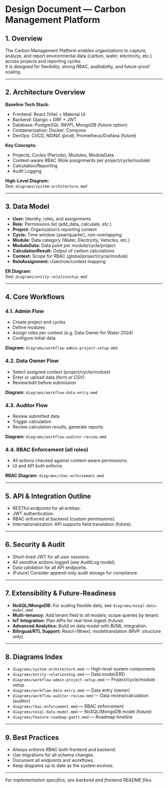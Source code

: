 # Design Document — Carbon Management Platform

## 1. Overview

The Carbon Management Platform enables organizations to capture, analyze, and report environmental data (carbon, water, electricity, etc.) across projects and reporting cycles.  
It is designed for flexibility, strong RBAC, auditability, and future-proof scaling.

---

## 2. Architecture Overview

**Baseline Tech Stack:**
- Frontend: React (Vite) + Material UI
- Backend: Django + DRF + JWT
- Database: PostgreSQL (MVP), MongoDB (future option)
- Containerization: Docker, Compose
- DevOps: CI/CD, NGINX (prod), Prometheus/Grafana (future)

**Key Concepts:**
- Projects, Cycles (Periods), Modules, ModuleData
- Context-aware RBAC (Role assignments per project/cycle/module)
- Calculation/Reporting
- Audit Logging

**High-Level Diagram:**  
_See: `diagrams/system-architecture.mmd`_

---

## 3. Data Model

- **User:** Identity, roles, and assignments
- **Role:** Permissions list (add_data, calculate, etc.)
- **Project:** Organization’s reporting context
- **Cycle:** Time window (year/quarter), non-overlapping
- **Module:** Data category (Water, Electricity, Vehicles, etc.)
- **ModuleData:** Data point per module/cycle/project
- **CalculationResult:** Output of carbon calculations
- **Context:** Scope for RBAC (global/project/cycle/module)
- **RoleAssignment:** User/role/context mapping

**ER Diagram:**  
_See: `diagrams/entity-relationship.mmd`_

---

## 4. Core Workflows

### 4.1. Admin Flow

- Create project and cycles  
- Define modules  
- Assign roles per context (e.g. Data Owner for Water 2024)  
- Configure initial data

**Diagram:** `diagrams/workflow-admin-project-setup.mmd`

### 4.2. Data Owner Flow

- Select assigned context (project/cycle/module)
- Enter or upload data (form or CSV)
- Review/edit before submission

**Diagram:** `diagrams/workflow-data-entry.mmd`

### 4.3. Auditor Flow

- Review submitted data
- Trigger calculation
- Review calculation results, generate reports

**Diagram:** `diagrams/workflow-auditor-review.mmd`

### 4.4. RBAC Enforcement (all roles)

- All actions checked against context-aware permissions.
- UI and API both enforce.

**RBAC Diagram:** `diagrams/rbac-enforcement.mmd`

---

## 5. API & Integration Outline

- RESTful endpoints for all entities.
- JWT authentication.  
- RBAC enforced at backend (custom permissions).
- Internationalization: API supports field translation (future).

---

## 6. Security & Audit

- Short-lived JWT for all user sessions.
- All sensitive actions logged (see AuditLog model).
- Data validation for all API endpoints.
- (Future) Consider append-only audit storage for compliance.

---

## 7. Extensibility & Future-Readiness

- **NoSQL/MongoDB:** For scaling flexible data, see `diagrams/nosql-data-model.mmd`
- **Multi-tenancy:** Add tenant field to all models; scope queries by tenant.
- **IoT Integration:** Plan APIs for real-time ingest (future).
- **Advanced Analytics:** Build on data model with BI/ML integration.
- **Bilingual/RTL Support:** React-i18next, modeltranslation (MVP: structure only).

---

## 8. Diagrams Index

- `diagrams/system-architecture.mmd` — High-level system components
- `diagrams/entity-relationship.mmd` — Data model/ERD
- `diagrams/workflow-admin-project-setup.mmd` — Project/cycle/module setup
- `diagrams/workflow-data-entry.mmd` — Data entry (owner)
- `diagrams/workflow-auditor-review.mmd` — Data review/calculation (auditor)
- `diagrams/rbac-enforcement.mmd` — RBAC enforcement
- `diagrams/nosql-data-model.mmd` — NoSQL/MongoDB model (future)
- `diagrams/feature-roadmap-gantt.mmd` — Roadmap timeline

---

## 9. Best Practices

- Always enforce RBAC both frontend and backend.
- Use migrations for all schema changes.
- Document all endpoints and workflows.
- Keep diagrams up to date as the system evolves.

---

*For implementation specifics, see backend and frontend README files.*